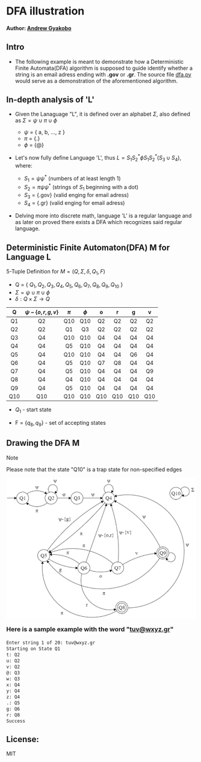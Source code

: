 # DFA illustration

#### Author: [Andrew Gyakobo](https://github.com/Gyakobo)

## Intro
* The following example is meant to demonstrate how a Deterministic Finite Automata(DFA) algorithm is supposed to guide identify whether a string is an email adress ending with **.gov** or **.gr**. The source file [dfa.py](https://github.com/Gyakobo/Recognizing_an_email_adress_with_DFA/blob/main/dfa.py) would serve as a demonstration of the aforementioned algorithm.

## In-depth analysis of 'L'
* Given the Lanaguage "L", it is defined over an alphabet $\Sigma$, also defined as $\Sigma = \psi \cup \pi \cup \phi$

    * $\psi$ = { a, b, ..., z } 
    * $\pi$ = {.} 
    * $\phi$ = {@} 

* Let's now fully define Language 'L', thus $L = S_{1}S_{2}^* \phi S_{1}S_{2}^*(S_{3} \cup S_{4})$, where: 

    * $S_{1} = \psi \psi^*$ (numbers of at least length 1)
    * $S_{2} = \pi \psi \psi^*$ (strings of $S_{1}$ beginning with a dot)
    * $S_{3}$ = {.gov} (valid enging for email adress)
    * $S_{4}$ = {.gr} (valid enging for email adress)

* Delving more into discrete math, language 'L' is a regular language and as later on proved there exists a DFA which recognizes said regular language. 

## Deterministic Finite Automaton(DFA) M for Language L
5-Tuple Definition for $M = (Q, \Sigma, \delta, Q_{1}, F)$

* Q = { $Q_{1}, Q_{2}, Q_{3}, Q_{4}, Q_{5}, Q_{6}, Q_{7}, Q_{8}, Q_{9}, Q_{10}$ }
* $\Sigma = \psi \cup \pi \cup \phi$
* $\delta: Q × \Sigma \rightarrow Q$

| Q | $\psi-\{o,r,g,v\}$ | $\pi$ | $\phi$| o | r | g | v |
|:---:|:---:|:---:|:---:|:---:|:---:|:---:|:---:|
| Q1  | Q2 | Q10 | Q10 | Q2 | Q2 | Q2 | Q2 | 
| Q2  | Q2 | Q1 | Q3 |  Q2 |  Q2 | Q2 | Q2 |
| Q3  | Q4 | Q10 | Q10 | Q4 | Q4 | Q4 | Q4 |
| Q4  | Q4 | Q5 | Q10 | Q4 | Q4 | Q4 | Q4 |
| Q5  | Q4 | Q10 | Q10 | Q4 | Q4 | Q6 | Q4 |
| Q6  | Q4 | Q5 | Q10 | Q7 | Q8 | Q4 | Q4 |
| Q7  | Q4 | Q5 | Q10 | Q4 | Q4 | Q4 | Q9 |
| Q8  | Q4 | Q4 | Q10 | Q4 | Q4 | Q4 | Q4 |
| Q9  | Q4 | Q5  | Q10 | Q4 | Q4 | Q4 | Q4 |
| Q10 | Q10 | Q10 | Q10 | Q10 | Q10 | Q10 | Q10 |   

* $Q_{1}$ - start state

* F = {$q_{8}, q_{9}$} - set of accepting states

## Drawing the DFA M 

> [!Note] 
>Please note that the state "Q10" is a trap state for non-specified edges


<img src="./assets/dfa_img.png" style="float: left; margin-bottom: 1rem;">

### Here is a sample example with the word "tuv@wxyz.gr"

```
Enter string 1 of 20: tuv@wxyz.gr
Starting on State Q1
t: Q2
u: Q2
v: Q2
@: Q3
w: Q3
x: Q4
y: Q4
z: Q4
.: Q5
g: Q6
r: Q8
Success
```

## License:
MIT
